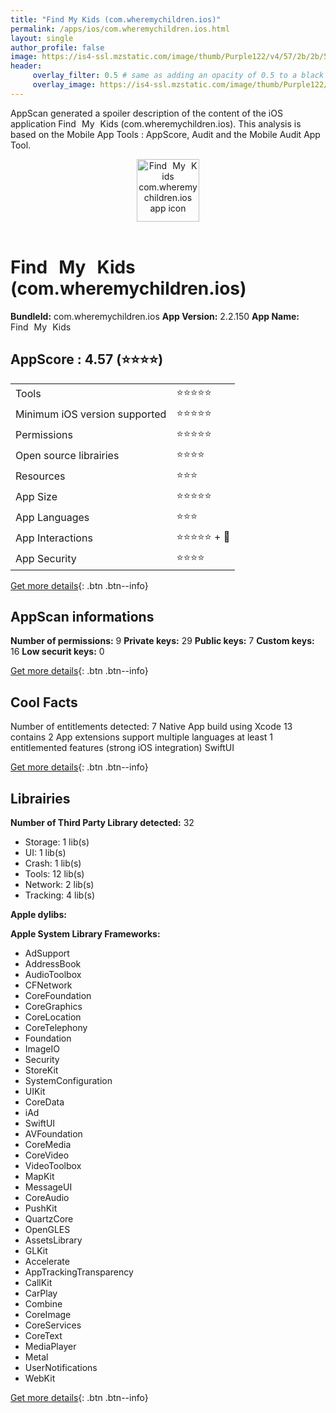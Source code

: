 ```yaml
---
title: "Find My Kids (com.wheremychildren.ios)"
permalink: /apps/ios/com.wheremychildren.ios.html
layout: single
author_profile: false
image: https://is4-ssl.mzstatic.com/image/thumb/Purple122/v4/57/2b/2b/572b2b25-4f8a-907b-566d-6a478c64905b/AppIcon-Kids-0-1x_U007emarketing-0-6-0-sRGB-0-85-220-0.png/512x512bb.jpg
header: 
     overlay_filter: 0.5 # same as adding an opacity of 0.5 to a black background
     overlay_image: https://is4-ssl.mzstatic.com/image/thumb/Purple122/v4/57/2b/2b/572b2b25-4f8a-907b-566d-6a478c64905b/AppIcon-Kids-0-1x_U007emarketing-0-6-0-sRGB-0-85-220-0.png/512x512bb.jpg
---
```

AppScan generated a spoiler description of the content of the iOS application Find My Kids (com.wheremychildren.ios). This analysis is based on the Mobile App Tools : AppScore, Audit and the Mobile Audit App Tool.

  
  
<div style="text-align: center;"><img src="https://is4-ssl.mzstatic.com/image/thumb/Purple122/v4/57/2b/2b/572b2b25-4f8a-907b-566d-6a478c64905b/AppIcon-Kids-0-1x_U007emarketing-0-6-0-sRGB-0-85-220-0.png/512x512bb.jpg" width="100" height="100" alt="Find My Kids com.wheremychildren.ios app icon"></div></br>
  
# Find My Kids (com.wheremychildren.ios)

**BundleId:** com.wheremychildren.ios
**App Version:** 2.2.150
**App Name:** Find My Kids


## AppScore : 4.57 (⭐️⭐️⭐️⭐️) 

<table>
<tr><td> Tools </td><td> ⭐️⭐️⭐️⭐️⭐️ </td></tr>
<tr><td> Minimum iOS version supported </td><td> ⭐️⭐️⭐️⭐️⭐️ </td></tr>
<tr><td> Permissions </td><td> ⭐️⭐️⭐️⭐️⭐️ </td></tr>
<tr><td> Open source librairies </td><td> ⭐️⭐️⭐️⭐️ </td></tr>
<tr><td> Resources </td><td> ⭐️⭐️⭐️ </td></tr>
<tr><td> App Size </td><td> ⭐️⭐️⭐️⭐️⭐️ </td></tr>
<tr><td> App Languages </td><td> ⭐️⭐️⭐️ </td></tr>
<tr><td> App Interactions </td><td> ⭐️⭐️⭐️⭐️⭐️ + 🌟 </td></tr>
<tr><td> App Security </td><td> ⭐️⭐️⭐️⭐️ </td></tr>
</table>

[Get more details](/pricing.html){: .btn .btn--info}  
  
## AppScan informations 

**Number of permissions:** 9
**Private keys:** 29
**Public keys:** 7
**Custom keys:** 16
**Low securit keys:** 0
  
[Get more details](/pricing.html){: .btn .btn--info}

## Cool Facts

Number of entitlements detected: 7
Native App
build using Xcode 13
contains 2 App extensions
support multiple languages
at least 1 entitlemented features (strong iOS integration)
SwiftUI
  
[Get more details](/pricing.html){: .btn .btn--info}

## Librairies 
**Number of Third Party Library detected:** 32
- Storage: 1 lib(s)
- UI: 1 lib(s)
- Crash: 1 lib(s)
- Tools: 12 lib(s)
- Network: 2 lib(s)
- Tracking: 4 lib(s)

**Apple dylibs:**


**Apple System Library Frameworks:**
- AdSupport
- AddressBook
- AudioToolbox
- CFNetwork
- CoreFoundation
- CoreGraphics
- CoreLocation
- CoreTelephony
- Foundation
- ImageIO
- Security
- StoreKit
- SystemConfiguration
- UIKit
- CoreData
- iAd
- SwiftUI
- AVFoundation
- CoreMedia
- CoreVideo
- VideoToolbox
- MapKit
- MessageUI
- CoreAudio
- PushKit
- QuartzCore
- OpenGLES
- AssetsLibrary
- GLKit
- Accelerate
- AppTrackingTransparency
- CallKit
- CarPlay
- Combine
- CoreImage
- CoreServices
- CoreText
- MediaPlayer
- Metal
- UserNotifications
- WebKit


  
[Get more details](/pricing.html){: .btn .btn--info}

